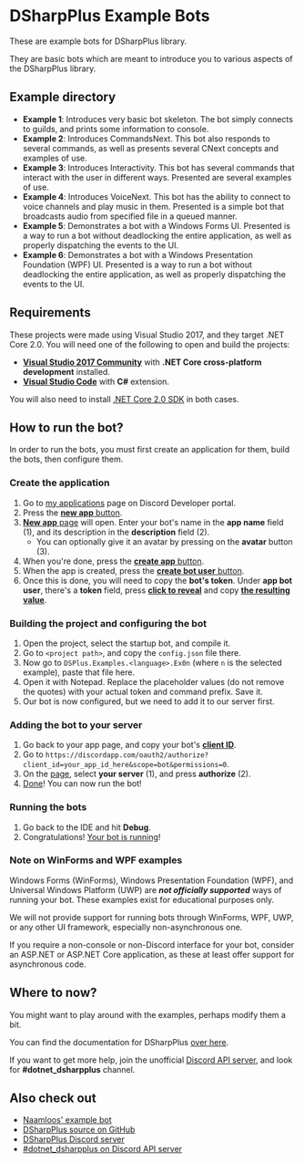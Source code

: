 # DSharpPlus Example Bots
These are example bots for DSharpPlus library.

They are basic bots which are meant to introduce you to various aspects of the DSharpPlus library.

## Example directory
* **Example 1**: Introduces very basic bot skeleton. The bot simply connects to guilds, and prints some information to console.
* **Example 2**: Introduces CommandsNext. This bot also responds to several commands, as well as presents several CNext concepts and examples of use.
* **Example 3**: Introduces Interactivity. This bot has several commands that interact with the user in different ways. Presented are several examples of use.
* **Example 4**: Introduces VoiceNext. This bot has the ability to connect to voice channels and play music in them. Presented is a simple bot that broadcasts audio from specified file in a queued manner.
* **Example 5**: Demonstrates a bot with a Windows Forms UI. Presented is a way to run a bot without deadlocking the entire application, as well as properly dispatching the events to the UI.
* **Example 6**: Demonstrates a bot with a Windows Presentation Foundation (WPF) UI. Presented is a way to run a bot without deadlocking the entire application, as well as properly dispatching the events to the UI.

## Requirements
These projects were made using Visual Studio 2017, and they target .NET Core 2.0. You will need one of the following to open and build the projects:

* [**Visual Studio 2017 Community**](https://www.visualstudio.com/thank-you-downloading-visual-studio/?sku=Community&rel=15) with **.NET Core cross-platform development** installed.
* [**Visual Studio Code**](https://code.visualstudio.com/download) with **C#** extension.

You will also need to install [.NET Core 2.0 SDK](https://www.microsoft.com/net/download/core) in both cases.

## How to run the bot?
In order to run the bots, you must first create an application for them, build the bots, then configure them.

### Create the application
1. Go to [my applications](https://discordapp.com/developers/applications/me) page on Discord Developer portal.
2. Press the [**new app** button](http://i.imgur.com/IVsPyNw.png).
3. [**New app** page](http://i.imgur.com/3mrEG9x.png) will open. Enter your bot's name in the **app name** field (1), and its description in the **description** field (2).
   * You can optionally give it an avatar by pressing on the **avatar** button (3).
4. When you're done, press the [**create app** button](http://i.imgur.com/ur3HFng.png).
5. When the app is created, press the [**create bot user** button](http://i.imgur.com/b69CHy7.png).
6. Once this is done, you will need to copy the **bot's token**. Under **app bot user**, there's a **token** field, press [**click to reveal**](http://i.imgur.com/00b4Nt8.png) and copy [**the resulting value**](http://i.imgur.com/Lt2uhcN.png).

### Building the project and configuring the bot
1. Open the project, select the startup bot, and compile it.
2. Go to `<project path>`, and copy the `config.json` file there.
3. Now go to `DSPlus.Examples.<language>.Ex0n` (where `n` is the selected example), paste that file here.
4. Open it with Notepad. Replace the placeholder values (do not remove the quotes) with your actual token and command prefix. Save it.
5. Our bot is now configured, but we need to add it to our server first.

### Adding the bot to your server
1. Go back to your app page, and copy your bot's [**client ID**](http://i.imgur.com/NuAPpoY.png).
2. Go to `https://discordapp.com/oauth2/authorize?client_id=your_app_id_here&scope=bot&permissions=0`.
3. On the [page](http://i.imgur.com/QeH0o5S.png), select **your server** (1), and press **authorize** (2).
4. [Done](http://i.imgur.com/LF1gpm2.png)! You can now run the bot!

### Running the bots
1. Go back to the IDE and hit **Debug**.
2. Congratulations! [Your bot is running](http://i.imgur.com/VXpCt1P.png)!

### Note on WinForms and WPF examples
Windows Forms (WinForms), Windows Presentation Foundation (WPF), and Universal Windows Platform (UWP) are ***not officially supported*** ways of running your bot. These examples exist for educational purposes only.

We will not provide support for running bots through WinForms, WPF, UWP, or any other UI framework, especially non-asynchronous one.

If you require a non-console or non-Discord interface for your bot, consider an ASP.NET or ASP.NET Core application, as these at least offer support for asynchronous code.

## Where to now?
You might want to play around with the examples, perhaps modify them a bit.

You can find the documentation for DSharpPlus [over here](https://dsharpplus.emzi0767.com/).

If you want to get more help, join the unofficial [Discord API server](https://discord.gg/discord-api), and look for **#dotnet_dsharpplus** channel.

## Also check out
* [Naamloos' example bot](https://github.com/NaamloosDT/DSharpPlus-example)
* [DSharpPlus source on GitHub](https://github.com/NaamloosDT/DSharpPlus)
* [DSharpPlus Discord server](https://discord.gg/0oZpaYcAjfvkDuE4)
* [#dotnet_dsharpplus on Discord API server](https://discord.gg/N4WeVd)

